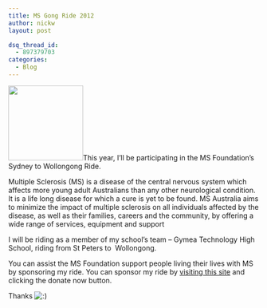 ```yaml
---
title: MS Gong Ride 2012
author: nickw
layout: post

dsq_thread_id:
  - 897379703
categories:
  - Blog
---
```

[<img class="alignright size-thumbnail wp-image-966" title="MS Logo + Tagline 4 CMYK" src="http://cdn.nickwhyte.com/static/2012/10/MS-Australia-150x150.jpeg" alt="" width="150" height="150" />][1]This year, I&#8217;ll be participating in the MS Foundation&#8217;s Sydney to Wollongong Ride.

Multiple Sclerosis (MS) is a disease of the central nervous system which affects more young adult Australians than any other neurological condition. It is a life long disease for which a cure is yet to be found. MS Australia aims to minimize the impact of multiple sclerosis on all individuals affected by the disease, as well as their families, careers and the community, by offering a wide range of services, equipment and support

I will be riding as a member of my school&#8217;s team &#8211; Gymea Technology High School, riding from St Peters to  Wollongong.

You can assist the MS Foundation support people living their lives with MS by sponsoring my ride. You can sponsor my ride by [visiting this site][2] and clicking the donate now button.

Thanks <img src="http://nickwhyte.com/wordpress/wp-includes/images/smilies/icon_smile.gif" alt=":)" class="wp-smiley" />

 [1]: http://cdn.nickwhyte.com/static/2012/10/MS-Australia.jpeg
 [2]: http://register.gongride.org.au/2012-Sydney-to-Gong-Bike-Ride/nickw444